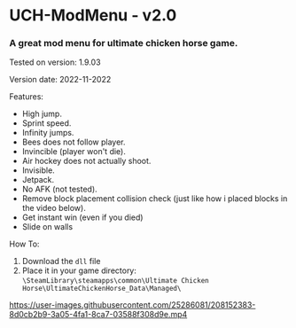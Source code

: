 # UCH-ModMenu - v2.0
### A great mod menu for ultimate chicken horse game.

Tested on version: 1.9.03

Version date: 2022-11-2022


Features:
* High jump.
* Sprint speed.
* Infinity jumps.
* Bees does not follow player.
* Invincible (player won't die).
* Air hockey does not actually shoot.
* Invisible.
* Jetpack.
* No AFK (not tested).
* Remove block placement collision check (just like how i placed blocks in the video below).
* Get instant win (even if you died)
* Slide on walls

How To:
1) Download the `dll` file
2) Place it in your game directory: `\SteamLibrary\steamapps\common\Ultimate Chicken Horse\UltimateChickenHorse_Data\Managed\`


https://user-images.githubusercontent.com/25286081/208152383-8d0cb2b9-3a05-4fa1-8ca7-03588f308d9e.mp4

